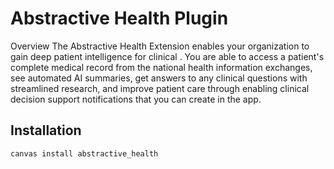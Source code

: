 # Abstractive Health Plugin
Overview
The Abstractive Health Extension enables your organization to gain deep patient intelligence for clinical . You are able to access a patient's complete medical record from the national health information exchanges, see automated AI summaries, get answers to any clinical questions with streamlined research, and improve patient care through enabling clinical decision support notifications that you can create in the app.

## Installation
`canvas install abstractive_health`